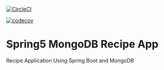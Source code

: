 [![CircleCI](https://circleci.com/gh/Wolodja/MongoDB_recipe_app.svg?style=svg)](https://circleci.com/gh/Wolodja/MongoDB_recipe_app)

[![codecov](https://codecov.io/gh/Wolodja/MongoDB_recipe_app/branch/master/graph/badge.svg)](https://codecov.io/gh/Wolodja/MongoDB_recipe_app)

# Spring5 MongoDB Recipe App
Recipe Application Using Spring Boot and MongoDB